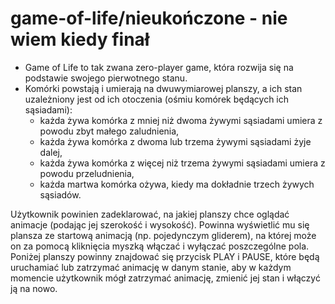 # game-of-life/nieukończone - nie wiem kiedy finał

- Game of Life to tak zwana zero-player game, która rozwija się na podstawie swojego pierwotnego stanu.
- Komórki powstają i umierają na dwuwymiarowej planszy, a ich stan uzależniony jest od ich otoczenia (ośmiu komórek będących ich sąsiadami):
    - każda żywa komórka z mniej niż dwoma żywymi sąsiadami umiera z powodu zbyt małego zaludnienia,
    - każda żywa komórka z dwoma lub trzema żywymi sąsiadami żyje dalej,
    - każda żywa komórka z więcej niż trzema żywymi sąsiadami umiera z powodu przeludnienia,
    - każda martwa komórka ożywa, kiedy ma dokładnie trzech żywych sąsiadów.
    
Użytkownik powinien zadeklarować, na jakiej planszy chce oglądać animacje (podając jej szerokość i wysokość). Powinna wyświetlić mu się plansza ze startową animacją (np. pojedynczym gliderem), na której może on za pomocą kliknięcia myszką włączać i wyłączać poszczególne pola. Poniżej planszy powinny znajdować się przycisk PLAY i PAUSE, które będą uruchamiać lub zatrzymać animację w danym stanie, aby w każdym momencie użytkownik mógł zatrzymać animację, zmienić jej stan i włączyć ją na nowo.

